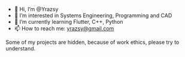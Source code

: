 - 👋 Hi, I’m @Yrazsy
- 👀 I’m interested in Systems Engineering, Programming and CAD 
- 🌱 I’m currently learning Flutter, C++, Python
- 📫 How to reach me: yrazsy@gmail.com

Some of my projects are hidden, because of work ethics, please try to understand.
<!---
Yrazsy/Yrazsy is a ✨ special ✨ repository because its `README.md` (this file) appears on your GitHub profile.
You can click the Preview link to take a look at your changes.
--->

